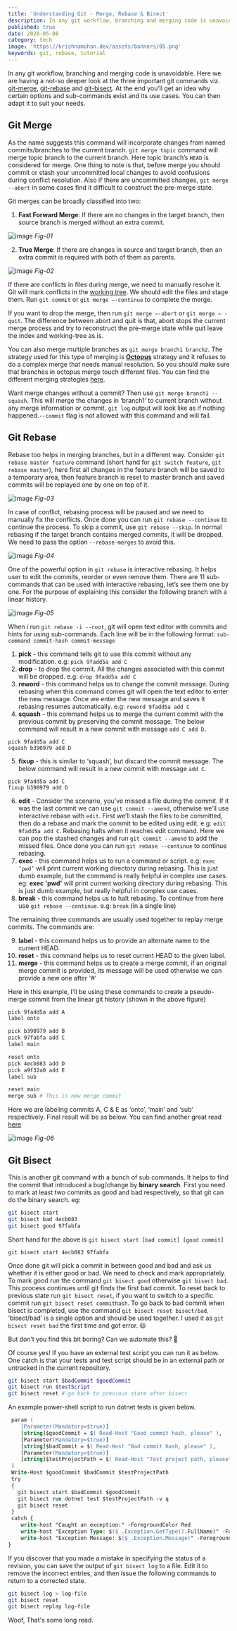 ```yaml
---
title: 'Understanding Git - Merge, Rebase & Bisect'
description: In any git workflow, branching and merging code is unavoidable. In this post we are having a not-so deeper look at the three important git commands viz. git-merge, git-rebase and git-bisect.
published: true
date: 2020-05-08
category: tech
image: 'https://krishnamohan.dev/assets/banners/05.png'
keywords: git, rebase, tutorial
---
```


In any git workflow, branching and merging code is unavoidable. Here we are having a not-so deeper look at the three important git commands viz. [git-merge](https://git-scm.com/docs/git-merge), [git-rebase](https://git-scm.com/docs/git-rebase) and [git-bisect](https://git-scm.com/docs/git-bisect). At the end you’ll get an idea why certain options and sub-commands exist and its use cases. You can then adapt it to suit your needs. 

## Git Merge

As the name suggests this command will incorporate changes from named commits/branches to the current branch. `git merge topic` command will merge topic branch to the current branch. Here topic branch’s `HEAD` is considered for merge. One thing to note is that, before merge you should commit or stash your uncommitted local changes to avoid confusions during conflict resolution. Also if there are uncommitted changes, `git merge --abort` in some cases find it difficult to construct the pre-merge state. 

Git merges can be broadly classified into two: 

1. **Fast Forward Merge**: If there are no changes in the target branch, then source branch is merged without an extra commit.

![image](assets/images/04_02.jpeg)
*Fig-01*

2. **True Merge**: If there are changes in source and target branch, then an extra commit is required with both of them as parents.

![image](assets/images/04_01.jpeg)
*Fig-02*

If there are conflicts in files during merge, we need to manually resolve it. Git will mark conflicts in the [working tree](https://stackoverflow.com/questions/39128500/working-tree-vs-working-directory). We should edit the files and stage them. Run `git commit` or `git merge —-continue` to complete the merge.

If you want to drop the merge, then run `git merge —-abort` or `git merge — -quit`. The difference between abort and quit is that, abort stops the current merge process and try to reconstruct the pre-merge state while quit leave the index and working-tree as is.

You can also merge multiple branches as `git merge branch1 branch2`. The strategy used for this type of merging is **[Octopus](https://git-scm.com/docs/merge-strategies#Documentation/merge-strategies.txt-octopus)** strategy and it refuses to do a complex merge that needs manual resolution. So you should make sure that branches in octopus merge touch different files. You can find the different merging strategies [here](https://git-scm.com/docs/merge-strategies).

Want merge changes without a commit? Then use `git merge branch1 --squash`. This will merge the changes in ‘branch1’ to current branch without any merge information or commit. `git log` output will look like as if nothing happened.`--commit` flag is not allowed with this command and will fail.

## Git Rebase

Rebase too helps in merging branches, but in a different way. Consider `git rebase master feature` command (short hand for `git switch feature`, `git rebase master`), here first all changes in the feature branch will be saved to a temporary area, then feature branch is reset to master branch and saved commits will be replayed one by one on top of it.

![image](assets/images/04_03.jpeg)
*Fig-03*

In case of conflict, rebasing process will be paused and we need to manually fix the conflicts. Once done you can run `git rebase --continue` to continue the process. To skip a commit, use `git rebase --skip`. In normal rebasing if the target branch contains merged commits, it will be dropped. We need to pass the option `--rebase-merges` to avoid this.

![image](assets/images/04_04.jpeg)
*Fig-04*

One of the powerful option in `git rebase` is interactive rebasing. It helps user to edit the commits, reorder or even remove them. There are 11 sub-commands that can be used with interactive rebasing, let’s see them one by one. For the purpose of explaining this consider the following branch with a linear history.

![image](assets/images/04_05.jpeg)
*Fig-05*

When i run `git rebase -i --root`, git will open text editor with commits and hints for using sub-commands. Each line will be in the following format: `sub-command commit-hash commit-message`


1. **pick** - this command tells git to use this commit without any modification. e.g: `pick 9fadd5a add C`
2. **drop** - to drop the commit. All the changes associated with this commit will be dropped. e.g: `drop 9fadd5a add C`
3. **reword** - this command helps us to change the commit message. During rebasing when this command comes git will open the text editor to enter the new message. Once we enter the new message and saves it rebasing resumes automatically. e.g: `reword 9fadd5a add C`
4. **squash** - this command helps us to merge the current commit with the previous commit by preserving the commit message. The below command will result in a new commit with message `add C add D.`

```
pick 9fadd5a add C
squash b390979 add D
```

5. **fixup** - this is similar to ‘squash’, but discard the commit message. The below command will result in a new commit with message `add C`.

```
pick 9fadd5a add C
fixup b390979 add D
```

6. **edit** - Consider the scenario, you’ve missed a file during the commit. If it was the last commit we can use `git commit --amend`, otherwise we’ll use interactive rebase with `edit`. First we’ll stash the files to be committed, then do a rebase and mark the commit to be edited using edit. e.g: `edit 9fadd5a add C`. Rebasing halts when it reaches edit command. Here we can pop the stashed changes and run `git commit --amend` to add the missed files. Once done you can run `git rebase --continue` to continue rebasing.
7. **exec** - this command helps us to run a command or script. e.g: `exec ‘pwd’` will print current working directory during rebasing. This is just dumb example, but the command is really helpful in complex use cases.
eg: **exec 'pwd'** will print current working directory during rebasing. This is just dumb example, but really helpful in complex use cases.
8. **break** - this command helps us to halt rebasing. To continue from here use `git rebase --continue`. e.g: `break` (in a single line)

The remaining three commands are usually used together to replay merge commits. The commands are:

9. **label** - this command helps us to provide an alternate name to the current HEAD.
10. **reset** - this command helps us to reset current HEAD to the given label.
11. **merge** - this command helps us to create a merge commit, if an original merge commit is provided, its message will be used otherwise we can provide a new one after '#'

Here in this example, I’ll be using these commands to create a pseudo-merge commit from the linear git history (shown in the above figure) 

```bash
pick 9fadd5a add A
label onto

pick b390979 add B
pick 97fabfa add C
label main

reset onto
pick 4ecb083 add D
pick a9f32a0 add E
label sub

reset main
merge sub # This is new merge commit
```
Here we are labeling commits A, C & E as ‘onto’, ‘main’ and ‘sub’ respectively. Final result will be as below. You can find another great read [here](https://stackoverflow.com/a/61103385/1520750)

![image](assets/images/04_06.jpeg)
*Fig-06*

## Git Bisect

This is another git command with a bunch of sub commands. It helps to find the commit that introduced a bug/change by **binary search**. First you need to mark at least two commits as good and bad respectively, so that git can do the binary search.
eg: 
```bash
git bisect start
git bisect bad 4ecb083
git bisect good 97fabfa
```
Short hand for the above is `git bisect start [bad commit] [good commit]`
```
git bisect start 4ecb083 97fabfa
```

Once done git will pick a commit in between good and bad and ask us whether it is either good or bad. We need to check and mark appropriately. To mark good run the command `git bisect good` otherwise `git bisect bad`. This process continues until git finds the first bad commit. To reset back to previous state run `git bisect reset`, if you want to switch to a specific commit run `git bisect reset commithash`. To go back to bad commit when bisect is completed, use the command `git bisect reset bisect/bad`. ‘bisect/bad’ is a single option and should be used together. I used it as `git bisect reset bad` the first time and got error. 😃

But don’t you find this bit boring? Can we automate this? 🤔

Of course yes! If you have an external test script you can run it as below. One catch is that your tests and test script should be in an external path or untracked in the current repository.

```bash
git bisect start $badCommit $goodCommit
git bisect run $testScript
git bisect reset # go back to previous state after bisect
```

An example power-shell script to run dotnet tests is given below.

```ps
 param (
    [Parameter(Mandatory=$true)]
    [string]$goodCommit = $( Read-Host "Good commit hash, please" ),
    [Parameter(Mandatory=$true)]
    [string]$badCommit = $( Read-Host "Bad commit hash, please" ),
    [Parameter(Mandatory=$true)]
    [string]$testProjectPath = $( Read-Host "Test project path, please" )
 )
 Write-Host $goodCommit $badCommit $testProjectPath 
 try 
 {
   git bisect start $badCommit $goodCommit
   git bisect run dotnet test $testProjectPath -v q
   git bisect reset
 }
 catch {
    write-host "Caught an exception:" -ForegroundColor Red
    write-host "Exception Type: $($_.Exception.GetType().FullName)" -ForegroundColor Red
    write-host "Exception Message: $($_.Exception.Message)" -ForegroundColor Red
}
```

If you discover that you made a mistake in specifying the status of a revision, you can save the output of `git bisect log` to a file. Edit it to remove the incorrect entries, and then issue the following commands to return to a corrected state.

```bash
git bisect log > log-file
git bisect reset
git bisect replay log-file
```

Woof, That's some long read. 